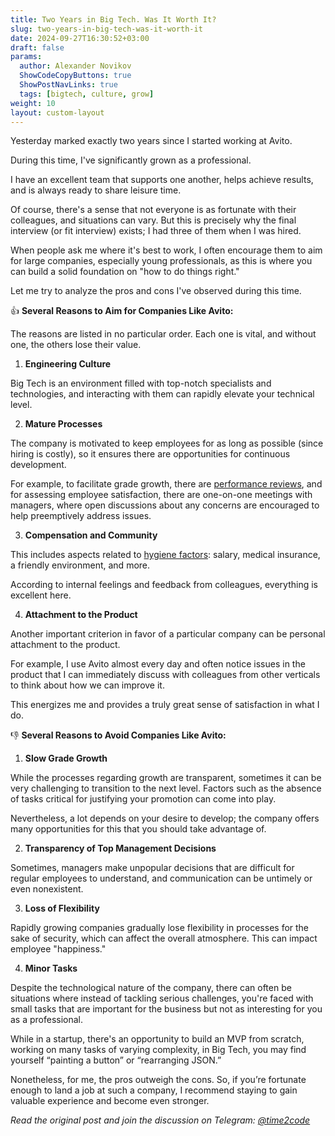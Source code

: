 ```yaml
---
title: Two Years in Big Tech. Was It Worth It? 
slug: two-years-in-big-tech-was-it-worth-it                 
date: 2024-09-27T16:30:52+03:00
draft: false                                  
params:
  author: Alexander Novikov                  
  ShowCodeCopyButtons: true
  ShowPostNavLinks: true
  tags: [bigtech, culture, grow]                
weight: 10
layout: custom-layout
---
```


Yesterday marked exactly two years since I started working at Avito.

During this time, I've significantly grown as a professional.

I have an excellent team that supports one another, helps achieve results, and is always ready to share leisure time.

Of course, there's a sense that not everyone is as fortunate with their colleagues, and situations can vary. But this is precisely why the final interview (or fit interview) exists; I had three of them when I was hired.

When people ask me where it's best to work, I often encourage them to aim for large companies, especially young professionals, as this is where you can build a solid foundation on "how to do things right."

Let me try to analyze the pros and cons I've observed during this time.

👍 **Several Reasons to Aim for Companies Like Avito:**

The reasons are listed in no particular order. Each one is vital, and without one, the others lose their value.

1. **Engineering Culture**

Big Tech is an environment filled with top-notch specialists and technologies, and interacting with them can rapidly elevate your technical level.

2. **Mature Processes**

The company is motivated to keep employees for as long as possible (since hiring is costly), so it ensures there are opportunities for continuous development.

For example, to facilitate grade growth, there are [performance reviews](https://t.me/time2code/283), and for assessing employee satisfaction, there are one-on-one meetings with managers, where open discussions about any concerns are encouraged to help preemptively address issues.

3. **Compensation and Community**

This includes aspects related to [hygiene factors](https://en.wikipedia.org/wiki/Two-factor_theory): salary, medical insurance, a friendly environment, and more.

According to internal feelings and feedback from colleagues, everything is excellent here.

4. **Attachment to the Product**

Another important criterion in favor of a particular company can be personal attachment to the product.

For example, I use Avito almost every day and often notice issues in the product that I can immediately discuss with colleagues from other verticals to think about how we can improve it.

This energizes me and provides a truly great sense of satisfaction in what I do.

👎 **Several Reasons to Avoid Companies Like Avito:**

1. **Slow Grade Growth**

While the processes regarding growth are transparent, sometimes it can be very challenging to transition to the next level. Factors such as the absence of tasks critical for justifying your promotion can come into play.

Nevertheless, a lot depends on your desire to develop; the company offers many opportunities for this that you should take advantage of.

2. **Transparency of Top Management Decisions**

Sometimes, managers make unpopular decisions that are difficult for regular employees to understand, and communication can be untimely or even nonexistent.

3. **Loss of Flexibility**

Rapidly growing companies gradually lose flexibility in processes for the sake of security, which can affect the overall atmosphere. This can impact employee "happiness."

4. **Minor Tasks**

Despite the technological nature of the company, there can often be situations where instead of tackling serious challenges, you're faced with small tasks that are important for the business but not as interesting for you as a professional.

While in a startup, there's an opportunity to build an MVP from scratch, working on many tasks of varying complexity, in Big Tech, you may find yourself “painting a button” or “rearranging JSON.”

Nonetheless, for me, the pros outweigh the cons. So, if you’re fortunate enough to land a job at such a company, I recommend staying to gain valuable experience and become even stronger.

*Read the original post and join the discussion on Telegram: [@time2code](https://t.me/time2code/303)*